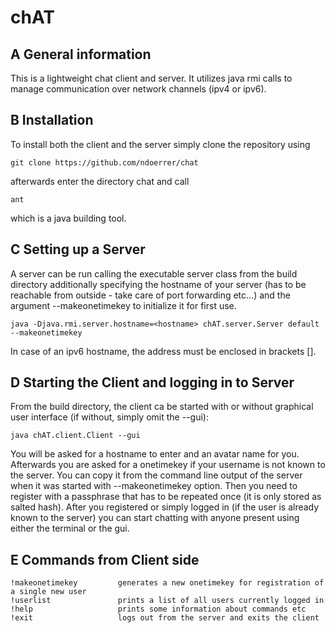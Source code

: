# chAT

## A	General information

This is a lightweight chat client and server.
It utilizes java rmi calls to manage communication over network channels
(ipv4 or ipv6).

## B	Installation

To install both the client and the server simply clone the repository using

	git clone https://github.com/ndoerrer/chat

afterwards enter the directory chat and call

	ant

which is a java building tool.

## C	Setting up a Server

A server can be run calling the executable server class from the build directory
additionally specifying the hostname of your server (has to be reachable from
outside - take care of port forwarding etc...) and the argument --makeonetimekey
to initialize it for first use.

	java -Djava.rmi.server.hostname=<hostname> chAT.server.Server default --makeonetimekey

In case of an ipv6 hostname, the address must be enclosed in brackets [].

## D	Starting the Client and logging in to Server

From the build directory, the client ca be started with or without graphical
user interface (if without, simply omit the --gui):

	java chAT.client.Client --gui

You will be asked for a hostname to enter and an avatar name for you.
Afterwards you are asked for a onetimekey if your username is not known to the
server. You can copy it from the command line output of the server when it was
started with --makeonetimekey option. Then you need to register with a passphrase
that has to be repeated once (it is only stored as salted hash). After you
registered or simply logged in (if the user is already known to the server) you
can start chatting with anyone present using either the terminal or the gui.

## E	Commands from Client side

	!makeonetimekey			generates a new onetimekey for registration of a single new user
	!userlist				prints a list of all users currently logged in
	!help					prints some information about commands etc
	!exit					logs out from the server and exits the client
